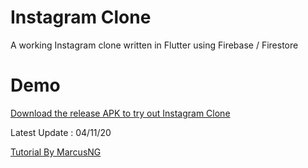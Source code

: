 # Instagram Clone
A working Instagram clone written in Flutter using Firebase / Firestore

# Demo
[Download the release APK to try out Instagram Clone](https://github.com/Edenik/Flutter-Instagram-Clone/blob/main/media/app-release.apk) 

Latest Update : 04/11/20



[Tutorial By MarcusNG](https://marcusng.com/)








